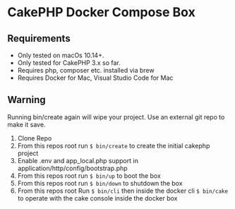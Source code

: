 # CakePHP Docker Compose Box

## Requirements

- Only tested on macOs 10.14+.
- Only tested for CakePHP 3.x so far.
- Requires php, composer etc. installed via brew
- Requires Docker for Mac, Visual Studio Code for Mac

## Warning

Running bin/create again will wipe your project. Use an external git repo to make it save.

1. Clone Repo
2. From this repos root run `$ bin/create` to create the initial cakephp project
3. Enable .env and app_local.php support in application/http/config/bootstrap.php
4. From this repos root run `$ bin/up` to boot the box
5. From this repos root run `$ bin/down` to shutdown the box
6. From this repos root Run `$ bin/cli` then inside the docker cli `$ bin/cake` to operate with the cake console inside the docker box
